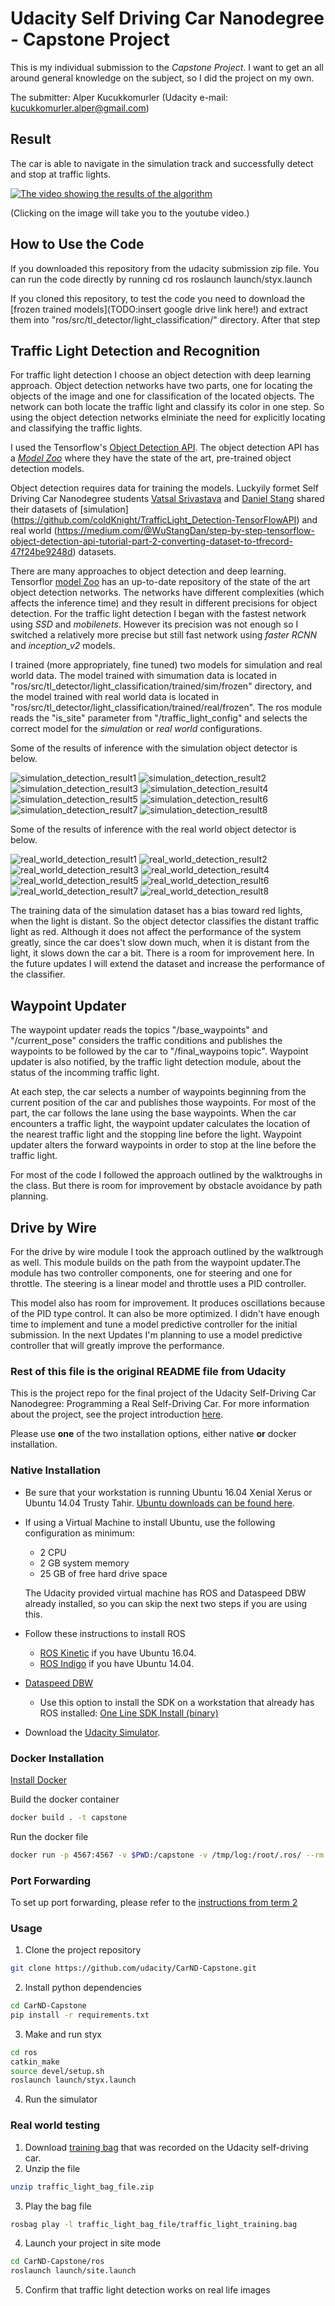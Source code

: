 # Udacity Self Driving Car Nanodegree - Capstone Project

This is my individual submission to the _Capstone Project_. I want to get an all around general knowledge on the subject, so I did the project on my own. 

The submitter: Alper Kucukkomurler (Udacity e-mail: kucukkomurler.alper@gmail.com)

## Result

The car is able to navigate in the simulation track and successfully detect and stop at traffic lights.

[![The video showing the results of the algorithm](https://img.youtube.com/vi/prIGJmnVdkM/0.jpg)](https://youtu.be/prIGJmnVdkM)

(Clicking on the image will take you to the youtube video.)


## How to Use the Code

If you downloaded this repository from the udacity submission zip file. You can run the code directly by running
    cd ros
    roslaunch launch/styx.launch

If you cloned this repository, to test the code you need to download the [frozen trained models](TODO:insert google drive link here!) and extract them into "ros/src/tl_detector/light_classification/" directory. After that step 

## Traffic Light Detection and Recognition

For traffic light detection I choose an object detection with deep learning approach. Object detection networks have two parts, one for locating the objects of the image and one for classification of the located objects. The network can both locate the traffic light and classify its color in one step. So using the object detection networks elminiate the need for explicitly locating and classifying the traffic lights.

I used the Tensorflow's [Object Detection API](https://github.com/tensorflow/models/tree/master/research/object_detection). The object detection API has a [_Model Zoo_](https://github.com/tensorflow/models/blob/master/research/object_detection/g3doc/detection_model_zoo.md) where they have the state of the art, pre-trained object detection models.

Object detection requires data for training the models. Luckyily formet Self Driving Car Nanodegree students [Vatsal Srivastava](https://becominghuman.ai/@Vatsal410) and [Daniel Stang](https://medium.com/@WuStangDan) shared their datasets of [simulation] (https://github.com/coldKnight/TrafficLight_Detection-TensorFlowAPI) and real world (https://medium.com/@WuStangDan/step-by-step-tensorflow-object-detection-api-tutorial-part-2-converting-dataset-to-tfrecord-47f24be9248d) datasets.

There are many approaches to object detection and deep learning. Tensorflor [model Zoo](https://github.com/tensorflow/models/blob/master/research/object_detection/g3doc/detection_model_zoo.md) has an up-to-date repository of the state of the art object detection networks. The networks have different complexities (which affects the inference time) and they result in different precisions for object detection. For the traffic light detection I began with the fastest network using _SSD_ and _mobilenets_. However its precision was not enough so I switched a relatively more precise but still fast network using _faster RCNN_ and _inception_v2_ models. 

I trained (more appropriately, fine tuned) two models for simulation and real world data. The model trained with simumation data is located in "ros/src/tl_detector/light_classification/trained/sim/frozen" directory, and the model trained with real world data is located in "ros/src/tl_detector/light_classification/trained/real/frozen". The ros module reads the "is_site" parameter from "/traffic_light_config" and selects the correct model for the _simulation_ or _real world_ configurations. 

Some of the results of inference with the simulation object detector is below.

![simulation_detection_result1](detection_results/sim/1.png)
![simulation_detection_result2](detection_results/sim/2.png)
![simulation_detection_result3](detection_results/sim/3.png)
![simulation_detection_result4](detection_results/sim/4.png)
![simulation_detection_result5](detection_results/sim/5.png)
![simulation_detection_result6](detection_results/sim/6.png)
![simulation_detection_result7](detection_results/sim/7.png)
![simulation_detection_result8](detection_results/sim/8.png)

Some of the results of inference with the real world object detector is below. 

![real_world_detection_result1](detection_results/real/1.png)
![real_world_detection_result2](detection_results/real/2.png)
![real_world_detection_result3](detection_results/real/3.png)
![real_world_detection_result4](detection_results/real/4.png)
![real_world_detection_result5](detection_results/real/5.png)
![real_world_detection_result6](detection_results/real/6.png)
![real_world_detection_result7](detection_results/real/7.png)
![real_world_detection_result8](detection_results/real/8.png)

The training data of the simulation dataset has a bias toward red lights, when the light is distant. So the object detector classifies the distant traffic light as red. Although it does not affect the performance of the system greatly, since the car does't slow down much, when it is distant from the light, it slows down the car a bit. There is a room for improvement here. In the future updates I will extend the dataset and increase the performance of the classifier.

## Waypoint Updater

The waypoint updater reads the topics "/base_waypoints" and "/current_pose" considers the traffic conditions and publishes the waypoints to be followed by the car to "/final_waypoins topic". Waypoint updater is also notified, by the traffic light detection module, about the status of the incomming traffic light.

At each step, the car selects a number of waypoints beginning from the current position of the car and publishes those waypoints. For most of the part, the car follows the lane using the base waypoints. When the car encounters a traffic light, the waypoint updater calculates the location of the nearest traffic light and the stopping line before the light. Waypoint updater alters the forward waypoints in order to stop at the line before the traffic light.

For most of the code I followed the approach outlined by the walktroughs in the class. But there is room for improvement by obstacle avoidance by path planning.

## Drive by Wire

For the drive by wire module I took the approach outlined by the walktrough as well. This module builds on the path from the waypoint updater.The module has two controller components, one for steering and one for throttle. The steering is a linear model and throttle uses a PID controller.

This model also has room for improvement. It produces oscillations because of the PID type control. It can also be more optimized. I didn't have enough time to implement and tune a model predictive controller for the initial submission. In the next Updates I'm planning to use a model predictive controller that will greatly improve the performance.


### Rest of this file is the original README file from Udacity

This is the project repo for the final project of the Udacity Self-Driving Car Nanodegree: Programming a Real Self-Driving Car. For more information about the project, see the project introduction [here](https://classroom.udacity.com/nanodegrees/nd013/parts/6047fe34-d93c-4f50-8336-b70ef10cb4b2/modules/e1a23b06-329a-4684-a717-ad476f0d8dff/lessons/462c933d-9f24-42d3-8bdc-a08a5fc866e4/concepts/5ab4b122-83e6-436d-850f-9f4d26627fd9).

Please use **one** of the two installation options, either native **or** docker installation.

### Native Installation

* Be sure that your workstation is running Ubuntu 16.04 Xenial Xerus or Ubuntu 14.04 Trusty Tahir. [Ubuntu downloads can be found here](https://www.ubuntu.com/download/desktop).
* If using a Virtual Machine to install Ubuntu, use the following configuration as minimum:
  * 2 CPU
  * 2 GB system memory
  * 25 GB of free hard drive space

  The Udacity provided virtual machine has ROS and Dataspeed DBW already installed, so you can skip the next two steps if you are using this.

* Follow these instructions to install ROS
  * [ROS Kinetic](http://wiki.ros.org/kinetic/Installation/Ubuntu) if you have Ubuntu 16.04.
  * [ROS Indigo](http://wiki.ros.org/indigo/Installation/Ubuntu) if you have Ubuntu 14.04.
* [Dataspeed DBW](https://bitbucket.org/DataspeedInc/dbw_mkz_ros)
  * Use this option to install the SDK on a workstation that already has ROS installed: [One Line SDK Install (binary)](https://bitbucket.org/DataspeedInc/dbw_mkz_ros/src/81e63fcc335d7b64139d7482017d6a97b405e250/ROS_SETUP.md?fileviewer=file-view-default)
* Download the [Udacity Simulator](https://github.com/udacity/CarND-Capstone/releases).

### Docker Installation
[Install Docker](https://docs.docker.com/engine/installation/)

Build the docker container
```bash
docker build . -t capstone
```

Run the docker file
```bash
docker run -p 4567:4567 -v $PWD:/capstone -v /tmp/log:/root/.ros/ --rm -it capstone
```

### Port Forwarding
To set up port forwarding, please refer to the [instructions from term 2](https://classroom.udacity.com/nanodegrees/nd013/parts/40f38239-66b6-46ec-ae68-03afd8a601c8/modules/0949fca6-b379-42af-a919-ee50aa304e6a/lessons/f758c44c-5e40-4e01-93b5-1a82aa4e044f/concepts/16cf4a78-4fc7-49e1-8621-3450ca938b77)

### Usage

1. Clone the project repository
```bash
git clone https://github.com/udacity/CarND-Capstone.git
```

2. Install python dependencies
```bash
cd CarND-Capstone
pip install -r requirements.txt
```
3. Make and run styx
```bash
cd ros
catkin_make
source devel/setup.sh
roslaunch launch/styx.launch
```
4. Run the simulator

### Real world testing
1. Download [training bag](https://s3-us-west-1.amazonaws.com/udacity-selfdrivingcar/traffic_light_bag_file.zip) that was recorded on the Udacity self-driving car.
2. Unzip the file
```bash
unzip traffic_light_bag_file.zip
```
3. Play the bag file
```bash
rosbag play -l traffic_light_bag_file/traffic_light_training.bag
```
4. Launch your project in site mode
```bash
cd CarND-Capstone/ros
roslaunch launch/site.launch
```
5. Confirm that traffic light detection works on real life images
